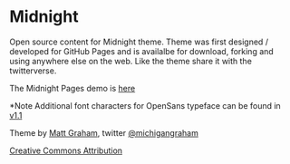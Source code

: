 # Midnight

Open source content for Midnight theme. Theme was first designed / developed for GitHub Pages and is availalbe for download, forking and using anywhere else on the web. Like the theme share it with the twitterverse.

The Midnight Pages demo is [here](http://mattgraham.github.com/midnight)

*Note Additional font characters for OpenSans typeface can be found in [v1.1](https://github.com/mattgraham/midnight/archive/v1.1.zip)

Theme by [Matt Graham](http://madebygraham.com), twitter [@michigangraham](http://twitter.com/#!/michigangraham)

[Creative Commons Attribution](http://creativecommons.org/licenses/by/3.0/)
